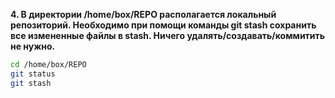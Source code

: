 **4. В директории /home/box/REPO располагается локальный репозиторий. Необходимо при помощи команды git stash сохранить все измененные файлы в stash. Ничего удалять/создавать/коммитить не нужно.**

```bash
cd /home/box/REPO
git status
git stash
```
